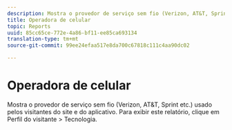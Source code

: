 ```yaml
---
description: Mostra o provedor de serviço sem fio (Verizon, AT&T, Sprint etc.) usado pelos visitantes do site e do aplicativo. Para exibir este relatório, clique em Perfil do visitante > Tecnologia.
title: Operadora de celular
topic: Reports
uuid: 85cc65ce-772e-4a86-bf11-ee85ca693134
translation-type: tm+mt
source-git-commit: 99ee24efaa517e8da700c67818c111c4aa90dc02

---
```



# Operadora de celular

Mostra o provedor de serviço sem fio (Verizon, AT&amp;T, Sprint etc.) usado pelos visitantes do site e do aplicativo. Para exibir este relatório, clique em Perfil do visitante > Tecnologia.

